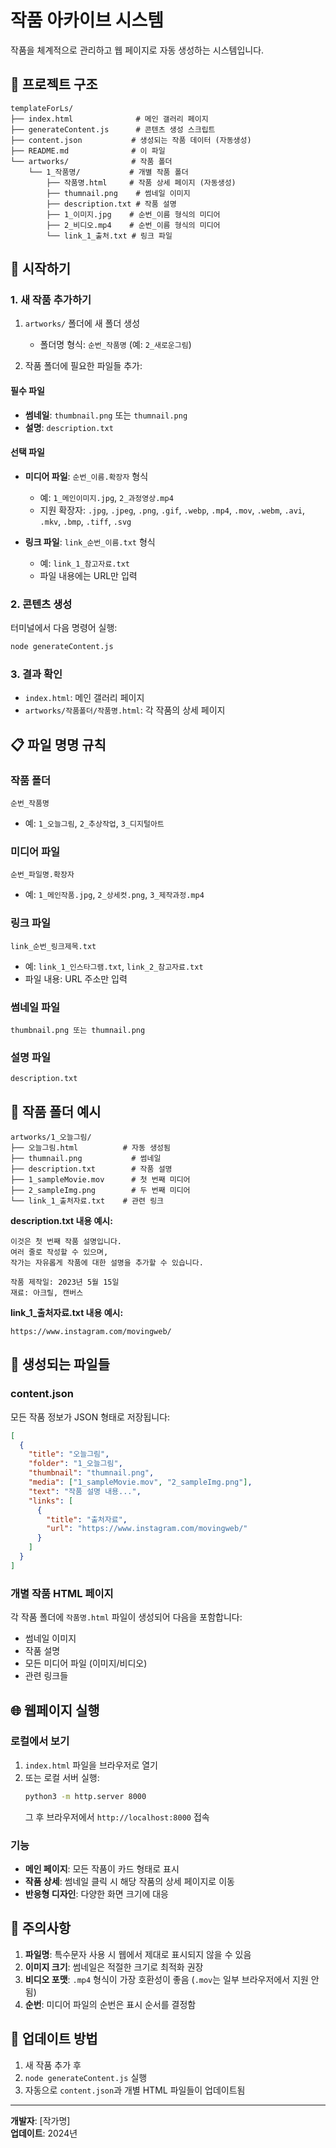 # 작품 아카이브 시스템

작품을 체계적으로 관리하고 웹 페이지로 자동 생성하는 시스템입니다.

## 📁 프로젝트 구조

```
templateForLs/
├── index.html              # 메인 갤러리 페이지
├── generateContent.js      # 콘텐츠 생성 스크립트
├── content.json           # 생성되는 작품 데이터 (자동생성)
├── README.md              # 이 파일
└── artworks/              # 작품 폴더
    └── 1_작품명/           # 개별 작품 폴더
        ├── 작품명.html     # 작품 상세 페이지 (자동생성)
        ├── thumnail.png    # 썸네일 이미지
        ├── description.txt # 작품 설명
        ├── 1_이미지.jpg    # 순번_이름 형식의 미디어
        ├── 2_비디오.mp4    # 순번_이름 형식의 미디어
        └── link_1_출처.txt # 링크 파일
```

## 🚀 시작하기

### 1. 새 작품 추가하기

1. `artworks/` 폴더에 새 폴더 생성
   - 폴더명 형식: `순번_작품명` (예: `2_새로운그림`)

2. 작품 폴더에 필요한 파일들 추가:

#### 필수 파일
- **썸네일**: `thumbnail.png` 또는 `thumnail.png`
- **설명**: `description.txt`

#### 선택 파일
- **미디어 파일**: `순번_이름.확장자` 형식
  - 예: `1_메인이미지.jpg`, `2_과정영상.mp4`
  - 지원 확장자: `.jpg`, `.jpeg`, `.png`, `.gif`, `.webp`, `.mp4`, `.mov`, `.webm`, `.avi`, `.mkv`, `.bmp`, `.tiff`, `.svg`

- **링크 파일**: `link_순번_이름.txt` 형식
  - 예: `link_1_참고자료.txt`
  - 파일 내용에는 URL만 입력

### 2. 콘텐츠 생성

터미널에서 다음 명령어 실행:

```bash
node generateContent.js
```

### 3. 결과 확인

- `index.html`: 메인 갤러리 페이지
- `artworks/작품폴더/작품명.html`: 각 작품의 상세 페이지

## 📋 파일 명명 규칙

### 작품 폴더
```
순번_작품명
```
- 예: `1_오늘그림`, `2_추상작업`, `3_디지털아트`

### 미디어 파일
```
순번_파일명.확장자
```
- 예: `1_메인작품.jpg`, `2_상세컷.png`, `3_제작과정.mp4`

### 링크 파일
```
link_순번_링크제목.txt
```
- 예: `link_1_인스타그램.txt`, `link_2_참고자료.txt`
- 파일 내용: URL 주소만 입력

### 썸네일 파일
```
thumbnail.png 또는 thumnail.png
```

### 설명 파일
```
description.txt
```

## 🎨 작품 폴더 예시

```
artworks/1_오늘그림/
├── 오늘그림.html          # 자동 생성됨
├── thumnail.png           # 썸네일
├── description.txt        # 작품 설명
├── 1_sampleMovie.mov      # 첫 번째 미디어
├── 2_sampleImg.png        # 두 번째 미디어
└── link_1_출처자료.txt    # 관련 링크
```

**description.txt 내용 예시:**
```
이것은 첫 번째 작품 설명입니다.
여러 줄로 작성할 수 있으며, 
작가는 자유롭게 작품에 대한 설명을 추가할 수 있습니다.

작품 제작일: 2023년 5월 15일
재료: 아크릴, 캔버스
```

**link_1_출처자료.txt 내용 예시:**
```
https://www.instagram.com/movingweb/
```

## 🔧 생성되는 파일들

### content.json
모든 작품 정보가 JSON 형태로 저장됩니다:
```json
[
  {
    "title": "오늘그림",
    "folder": "1_오늘그림",
    "thumbnail": "thumnail.png",
    "media": ["1_sampleMovie.mov", "2_sampleImg.png"],
    "text": "작품 설명 내용...",
    "links": [
      {
        "title": "출처자료",
        "url": "https://www.instagram.com/movingweb/"
      }
    ]
  }
]
```

### 개별 작품 HTML 페이지
각 작품 폴더에 `작품명.html` 파일이 생성되어 다음을 포함합니다:
- 썸네일 이미지
- 작품 설명
- 모든 미디어 파일 (이미지/비디오)
- 관련 링크들

## 🌐 웹페이지 실행

### 로컬에서 보기
1. `index.html` 파일을 브라우저로 열기
2. 또는 로컬 서버 실행:
   ```bash
   python3 -m http.server 8000
   ```
   그 후 브라우저에서 `http://localhost:8000` 접속

### 기능
- **메인 페이지**: 모든 작품이 카드 형태로 표시
- **작품 상세**: 썸네일 클릭 시 해당 작품의 상세 페이지로 이동
- **반응형 디자인**: 다양한 화면 크기에 대응

## 🎯 주의사항

1. **파일명**: 특수문자 사용 시 웹에서 제대로 표시되지 않을 수 있음
2. **이미지 크기**: 썸네일은 적절한 크기로 최적화 권장
3. **비디오 포맷**: `.mp4` 형식이 가장 호환성이 좋음 (`.mov`는 일부 브라우저에서 지원 안됨)
4. **순번**: 미디어 파일의 순번은 표시 순서를 결정함

## 📝 업데이트 방법

1. 새 작품 추가 후
2. `node generateContent.js` 실행
3. 자동으로 `content.json`과 개별 HTML 파일들이 업데이트됨

---

**개발자**: [작가명]  
**업데이트**: 2024년
